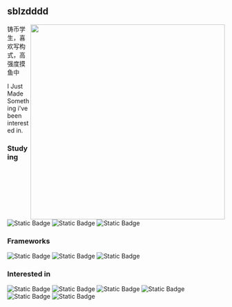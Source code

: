 ## sblzdddd

<!-- github-stats:start -->
<!-- prettier-ignore-start -->
<!-- markdownlint-disable -->
<img align="right" width="450" src="https://fake-github-readme-stats-sblzdddds-projects.vercel.app/api?username=sblzdddd&show_icons=true&icon_color=0078e7&title_color=0078e7&include_all_commits=true"/>
<!-- markdownlint-restore -->
<!-- prettier-ignore-end -->
<!-- github-stats:end -->

铸币学生，喜欢写构式，高强度摸鱼中

I Just Made Something i've been interested in.

### Studying
![Static Badge](https://img.shields.io/badge/Python-3a3a3a?style=for-the-badge&logo=python&logoColor=ffd343&labelColor=316a9a)
![Static Badge](https://img.shields.io/badge/C%2B%2B-00589c?style=for-the-badge&logo=C%2B%2B&logoColor=649ad2&labelColor=3a3a3a)
![Static Badge](https://img.shields.io/badge/C%23-8732d7?style=for-the-badge&logo=C%23&logoColor=512bd4&labelColor=3a3a3a)

### Frameworks
![Static Badge](https://img.shields.io/badge/PyQT-309a3d?style=for-the-badge&logo=qt&logoColor=%2341CD52&labelColor=3a3a3a)
![Static Badge](https://img.shields.io/badge/Vite-55b7ff?style=for-the-badge&logo=vite&logoColor=bd33fe&labelColor=3a3a3a)
![Static Badge](https://img.shields.io/badge/Vue-21af90?style=for-the-badge&logo=Vue.js&logoColor=42d392&labelColor=3a3a3a)


### Interested in
![Static Badge](https://img.shields.io/badge/Unreal-283174?style=for-the-badge&logo=unreal%20engine&logoColor=ffffff&labelColor=3a3a3a)
![Static Badge](https://img.shields.io/badge/Unity-2196f3?style=for-the-badge&logo=unity&labelColor=3a3a3a)
![Static Badge](https://img.shields.io/badge/Blender-f4792b?style=for-the-badge&logo=blender&logoColor=ffb52b&labelColor=3a3a3a)
![Static Badge](https://img.shields.io/badge/RPI-ca1a4b?style=for-the-badge&logo=raspberrypi&logoColor=ca1a4b&labelColor=3a3a3a)
![Static Badge](https://img.shields.io/badge/%3F%3F-1a1a6c?style=for-the-badge&logo=adobeaftereffects&logoColor=1a1a6c&labelColor=a4a4ff)
![Static Badge](https://img.shields.io/badge/%3F%3F%3F-224763?style=for-the-badge&logo=adobe%20photoshop&logoColor=152c3d&labelColor=46adf8)





